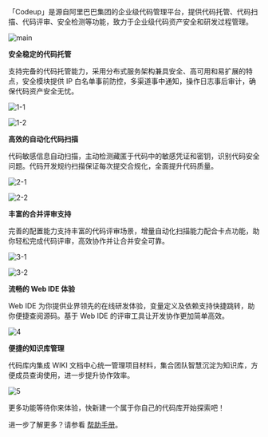 「Codeup」是源自阿里巴巴集团的企业级代码管理平台，提供代码托管、代码扫描、代码评审、安全检测等功能，致力于企业级代码资产安全和研发过程管理。

![main](https://img.alicdn.com/tfs/TB1aInrt4D1gK0jSZFKXXcJrVXa-3078-2468.png)

**安全稳定的代码托管**

支持完备的代码托管能力，采用分布式服务架构兼具安全、高可用和易扩展的特点，安全模块提供 IP 白名单事前防控，多渠道事中通知，操作日志事后审计，确保代码资产安全无忧。

![1-1](https://img.alicdn.com/tfs/TB11tlnnEY1gK0jSZFCXXcwqXXa-1122-430.png)

![1-2](https://img.alicdn.com/tfs/TB19fplny_1gK0jSZFqXXcpaXXa-1122-383.png)



**高效的自动化代码扫描**

代码敏感信息自动扫描，主动检测藏匿于代码中的敏感凭证和密钥，识别代码安全问题。代码开发规约扫描保证每次提交合规化，全面提升代码质量。

![2-1](https://img.alicdn.com/tfs/TB1i_XknuH2gK0jSZFEXXcqMpXa-1122-380.png)

![2-2](https://img.alicdn.com/tfs/TB13rXnnrY1gK0jSZTEXXXDQVXa-1122-709.png)



**丰富的合并评审支持**

完善的配置能力支持丰富的代码评审场景，增量自动化扫描能力配合卡点功能，助你轻松完成代码评审，高效协作并让合并安全可靠。

![3-1](https://img.alicdn.com/tfs/TB16fVjnAP2gK0jSZPxXXacQpXa-1432-887.png)

![3-2](https://img.alicdn.com/tfs/TB1u2VhnpY7gK0jSZKzXXaikpXa-1432-600.png)

**流畅的 Web IDE 体验**

Web IDE 为你提供业界领先的在线研发体验，变量定义及依赖支持快捷跳转，助你便捷查阅源码。基于 Web IDE 的评审工具让开发协作更加简单高效。

![4](https://img.alicdn.com/tfs/TB1EchinuT2gK0jSZFvXXXnFXXa-1435-720.png)

**便捷的知识库管理**

代码库内集成 WIKI 文档中心统一管理项目材料，集合团队智慧沉淀为知识库，方便成员查询使用，进一步提升协作效率。

![5](https://img.alicdn.com/tfs/TB1hk4inEY1gK0jSZFMXXaWcVXa-1432-700.png)


更多功能等待你来体验，快新建一个属于你自己的代码库开始探索吧！

进一步了解更多？请参看 [帮助手册](https://thoughts.teambition.com/sharespace/5d88b152037db60015203fd3/docs/5dc4f6756b81620014ef7571)。